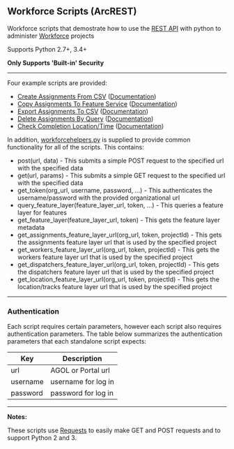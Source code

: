 ## Workforce Scripts (ArcREST)

Workforce scripts that demostrate how to use the [REST API](http://resources.arcgis.com/en/help/arcgis-rest-api/) with python to administer [Workforce](http://workforce.arcgis.com/) projects

Supports Python 2.7+, 3.4+

**Only Supports 'Built-in' Security**

----

Four example scripts are provided:

 - [Create Assignments From CSV](create_assignments_from_csv.py) ([Documentation](../create_assignments_from_csv_readme.md))
 - [Copy Assignments To Feature Service](copy_assignments_fs.py) ([Documentation](../copy_assignments_fs_readme.md))
 - [Export Assignments To CSV](export_assignments_to_csv.py) ([Documentation](../export_assignments_to_csv_readme.md))
 - [Delete Assignments By Query](delete_assignments_by_query.py) ([Documentation](../delete_assignments_by_query_readme.md))
 - [Check Completion Location/Time](check_completion_location.py) ([Documentation](../check_completion_location.md))
 
In addition, [workforcehelpers.py](workforcehelpers.py) is supplied to provide common functionality for all of the scripts. This contains:
 - post(url, data) - This submits a simple POST request to the specified url with the specified data
 - get(url, params) - This submits a simple GET request to the specified url with the specified data
 - get_token(org_url, username, password, ...) - This authenticates the username/password with the provided organizational url
 - query_feature_layer(feature_layer_url, token, ...) - This queries a feature layer for features
 - get_feature_layer(feature_layer_url, token) - This gets the feature layer metadata
 - get_assignments_feature_layer_url(org_url, token, projectId) - This gets the assignments feature layer url that is used by the specified project
 - get_workers_feature_layer_url(org_url, token, projectId) - This gets the workers feature layer url that is used by the specified project
 - get_dispatchers_feature_layer_url(org_url, token, projectId) - This gets the dispatchers feature layer url that is used by the specified project
 - get_location_feature_layer_url(org_url, token, projectId) - This gets the location/tracks feature layer url that is used by the specified project

----

### Authentication
 
Each script requires certain parameters, however each script also requires authentication parameters. The table below summarizes the authentication parameters that each standalone script expects:

|       Key       |          Description          |
------------------|-------------------------------|
| url             | AGOL or Portal url            |
| username        | username for log in           |
| password        | password for log in           |

----

**Notes:**

These scripts use [Requests](http://docs.python-requests.org/) to easily make GET and POST requests and to support Python 2 and 3.
